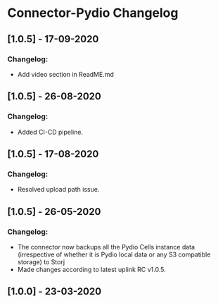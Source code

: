 # Connector-Pydio Changelog

## [1.0.5] - 17-09-2020
### Changelog:
* Add video section in ReadME.md

## [1.0.5] - 26-08-2020
### Changelog:
* Added CI-CD pipeline.

## [1.0.5] - 17-08-2020
### Changelog:
* Resolved upload path issue.

## [1.0.5] - 26-05-2020
### Changelog:
* The connector now backups all the Pydio Cells instance data (irrespective of whether it is Pydio local data or any S3 compatible storage) to Storj
* Made changes according to latest uplink RC v1.0.5.

## [1.0.0] - 23-03-2020
